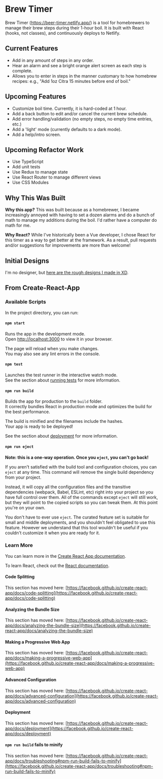 # Brew Timer

Brew Timer (https://beer-timer.netlify.app/) is a tool for homebrewers to manage their brew steps during their 1-hour boil. It is built with React (hooks, not classes), and continuously deploys to Netlify.

## Current Features

-   Add in any amount of steps in any order.
-   Hear an alarm and see a bright orange alert screen as each step is complete.
-   Allows you to enter in steps in the manner customary to how homebrew recipes: e.g., "Add 1oz Citra 15 minutes before end of boil."

## Upcoming Features

-   Customize boil time. Currently, it is hard-coded at 1 hour.
-   Add a back button to edit and/or cancel the current brew schedule.
-   Add error handling/validation (no empty steps, no empty time entries, etc.)
-   Add a 'light' mode (currently defaults to a dark mode).
-   Add a help/intro screen.

## Upcoming Refactor Work

-   Use TypeScript
-   Add unit tests
-   Use Redux to manage state
-   Use React Router to manage different views
-   Use CSS Modules

## Why This Was Built

**Why this app?** This was built because as a homebrewer, I became increasingly annoyed with having to set a dozen alarms and do a bunch of math to manage my additions during the boil. I'd rather have a computer do math for me.

**Why React?** While I've historically been a Vue developer, I chose React for this timer as a way to get better at the framework. As a result, pull requests and/or suggestions for improvements are more than welcome!

## Initial Designs

I'm no designer, but [here are the rough designs I made in XD](https://xd.adobe.com/view/f373759e-305e-47ea-9a47-fc29fc99d3cc-a620/grid).

## From Create-React-App

### Available Scripts

In the project directory, you can run:

#### `npm start`

Runs the app in the development mode.\
Open [http://localhost:3000](http://localhost:3000) to view it in your browser.

The page will reload when you make changes.\
You may also see any lint errors in the console.

#### `npm test`

Launches the test runner in the interactive watch mode.\
See the section about [running tests](https://facebook.github.io/create-react-app/docs/running-tests) for more information.

#### `npm run build`

Builds the app for production to the `build` folder.\
It correctly bundles React in production mode and optimizes the build for the best performance.

The build is minified and the filenames include the hashes.\
Your app is ready to be deployed!

See the section about [deployment](https://facebook.github.io/create-react-app/docs/deployment) for more information.

#### `npm run eject`

**Note: this is a one-way operation. Once you `eject`, you can't go back!**

If you aren't satisfied with the build tool and configuration choices, you can `eject` at any time. This command will remove the single build dependency from your project.

Instead, it will copy all the configuration files and the transitive dependencies (webpack, Babel, ESLint, etc) right into your project so you have full control over them. All of the commands except `eject` will still work, but they will point to the copied scripts so you can tweak them. At this point you're on your own.

You don't have to ever use `eject`. The curated feature set is suitable for small and middle deployments, and you shouldn't feel obligated to use this feature. However we understand that this tool wouldn't be useful if you couldn't customize it when you are ready for it.

### Learn More

You can learn more in the [Create React App documentation](https://facebook.github.io/create-react-app/docs/getting-started).

To learn React, check out the [React documentation](https://reactjs.org/).

#### Code Splitting

This section has moved here: [https://facebook.github.io/create-react-app/docs/code-splitting](https://facebook.github.io/create-react-app/docs/code-splitting)

#### Analyzing the Bundle Size

This section has moved here: [https://facebook.github.io/create-react-app/docs/analyzing-the-bundle-size](https://facebook.github.io/create-react-app/docs/analyzing-the-bundle-size)

#### Making a Progressive Web App

This section has moved here: [https://facebook.github.io/create-react-app/docs/making-a-progressive-web-app](https://facebook.github.io/create-react-app/docs/making-a-progressive-web-app)

#### Advanced Configuration

This section has moved here: [https://facebook.github.io/create-react-app/docs/advanced-configuration](https://facebook.github.io/create-react-app/docs/advanced-configuration)

#### Deployment

This section has moved here: [https://facebook.github.io/create-react-app/docs/deployment](https://facebook.github.io/create-react-app/docs/deployment)

#### `npm run build` fails to minify

This section has moved here: [https://facebook.github.io/create-react-app/docs/troubleshooting#npm-run-build-fails-to-minify](https://facebook.github.io/create-react-app/docs/troubleshooting#npm-run-build-fails-to-minify)
